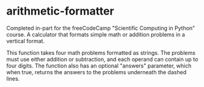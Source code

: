# arithmetic-formatter
Completed in-part for the freeCodeCamp "Scientific Computing in Python" course. A calculator that formats simple math or addition problems in a vertical format.

This function takes four math problems formatted as strings. The problems must use either addition or subtraction, and each operand can contain up to four digits. The function also has an optional "answers" parameter, which when true, returns the answers to the problems underneath the dashed lines. 